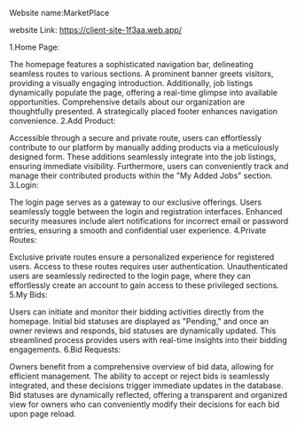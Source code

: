 Website name:MarketPlace


website Link: https://client-site-1f3aa.web.app/


1.Home Page:

The homepage features a sophisticated navigation bar, delineating seamless routes to various sections. A prominent banner greets visitors, providing a visually engaging introduction. Additionally, job listings dynamically populate the page, offering a real-time glimpse into available opportunities. Comprehensive details about our organization are thoughtfully presented. A strategically placed footer enhances navigation convenience.
2.Add Product:

Accessible through a secure and private route, users can effortlessly contribute to our platform by manually adding products via a meticulously designed form. These additions seamlessly integrate into the job listings, ensuring immediate visibility. Furthermore, users can conveniently track and manage their contributed products within the "My Added Jobs" section.
3.Login:

The login page serves as a gateway to our exclusive offerings. Users seamlessly toggle between the login and registration interfaces. Enhanced security measures include alert notifications for incorrect email or password entries, ensuring a smooth and confidential user experience.
4.Private Routes:

Exclusive private routes ensure a personalized experience for registered users. Access to these routes requires user authentication. Unauthenticated users are seamlessly redirected to the login page, where they can effortlessly create an account to gain access to these privileged sections.
5.My Bids:

Users can initiate and monitor their bidding activities directly from the homepage. Initial bid statuses are displayed as "Pending," and once an owner reviews and responds, bid statuses are dynamically updated. This streamlined process provides users with real-time insights into their bidding engagements.
6.Bid Requests:

Owners benefit from a comprehensive overview of bid data, allowing for efficient management. The ability to accept or reject bids is seamlessly integrated, and these decisions trigger immediate updates in the database. Bid statuses are dynamically reflected, offering a transparent and organized view for owners who can conveniently modify their decisions for each bid upon page reload.





 





